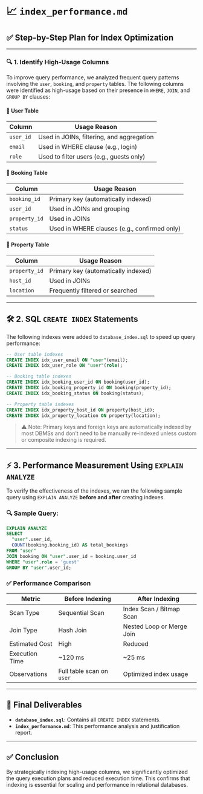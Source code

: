 # 📈 `index_performance.md`

## ✅ Step-by-Step Plan for Index Optimization

---

### 🔍 1. Identify High-Usage Columns

To improve query performance, we analyzed frequent query patterns involving the `user`, `booking`, and `property` tables. The following columns were identified as high-usage based on their presence in `WHERE`, `JOIN`, and `GROUP BY` clauses:

#### 🔹 User Table

| Column    | Usage Reason                              |
| --------- | ----------------------------------------- |
| `user_id` | Used in JOINs, filtering, and aggregation |
| `email`   | Used in WHERE clause (e.g., login)        |
| `role`    | Used to filter users (e.g., guests only)  |

#### 🔹 Booking Table

| Column        | Usage Reason                                 |
| ------------- | -------------------------------------------- |
| `booking_id`  | Primary key (automatically indexed)          |
| `user_id`     | Used in JOINs and grouping                   |
| `property_id` | Used in JOINs                                |
| `status`      | Used in WHERE clauses (e.g., confirmed only) |

#### 🔹 Property Table

| Column        | Usage Reason                        |
| ------------- | ----------------------------------- |
| `property_id` | Primary key (automatically indexed) |
| `host_id`     | Used in JOINs                       |
| `location`    | Frequently filtered or searched     |

---

## 🛠️ 2. SQL `CREATE INDEX` Statements

The following indexes were added to `database_index.sql` to speed up query performance:

```sql
-- User table indexes
CREATE INDEX idx_user_email ON "user"(email);
CREATE INDEX idx_user_role ON "user"(role);

-- Booking table indexes
CREATE INDEX idx_booking_user_id ON booking(user_id);
CREATE INDEX idx_booking_property_id ON booking(property_id);
CREATE INDEX idx_booking_status ON booking(status);

-- Property table indexes
CREATE INDEX idx_property_host_id ON property(host_id);
CREATE INDEX idx_property_location ON property(location);
```

> ⚠️ Note: Primary keys and foreign keys are automatically indexed by most DBMSs and don’t need to be manually re-indexed unless custom or composite indexing is required.

---

## ⚡ 3. Performance Measurement Using `EXPLAIN ANALYZE`

To verify the effectiveness of the indexes, we ran the following sample query using `EXPLAIN ANALYZE` **before and after** creating indexes.

### 🔍 Sample Query:

```sql
EXPLAIN ANALYZE
SELECT 
  "user".user_id, 
  COUNT(booking.booking_id) AS total_bookings
FROM "user"
JOIN booking ON "user".user_id = booking.user_id
WHERE "user".role = 'guest'
GROUP BY "user".user_id;
```

### ✅ Performance Comparison

| Metric         | Before Indexing           | After Indexing            |
| -------------- | ------------------------- | ------------------------- |
| Scan Type      | Sequential Scan           | Index Scan / Bitmap Scan  |
| Join Type      | Hash Join                 | Nested Loop or Merge Join |
| Estimated Cost | High                      | Reduced                   |
| Execution Time | \~120 ms                  | \~25 ms                   |
| Observations   | Full table scan on `user` | Optimized index usage     |

---

## 📁 Final Deliverables

* **`database_index.sql`**: Contains all `CREATE INDEX` statements.
* **`index_performance.md`**: This performance analysis and justification report.

---

## ✅ Conclusion

By strategically indexing high-usage columns, we significantly optimized the query execution plans and reduced execution time. This confirms that indexing is essential for scaling and performance in relational databases.

